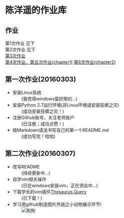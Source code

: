 # **陈洋遥的作业库**  
## 作业
第1次作业 见下  
第2次作业 见下  
[第3次作业](https://github.com/ChenYangyao/computationalphysics_N2013301020169/blob/master/computational.phy_homework3.md)  
[第4次作业、第五次作业(chapter1)](https://github.com/ChenYangyao/computationalphysics_N2013301020169/blob/master/chapter1_201603/README(ch1_homework).md)  
[第6次作业(chapter2)](https://www.zybuluo.com/cyy652415049/note/333582)

## 第一次作业(20160303)
* 安装Linux系统  
　　(我觉得windows蛮好用的...)
* 安装Python 2.7运行环境(非Linux环境请安装狂蟒之灾)  
　　(成功安装狂蟒之灾！)
*  注册Github账号，关注老师账户  
　　(已注册；成功点赞！)
*  按Markdown语法书写自己的第一个README.md  
　　(成功写完！哈哈)

## 第二次作业(20160307)
* 改写README  
　　(持续更新中...)  
* 自学vim相关操作  
　　(已在windows安装vim，正在领会中...)
* 下载学长的vim插件[Thesaurus Query](https://github.com/Ron89/thesaurus_query.vim)  
　　(已下载！)
* 学习用github制造图片外链之小动物展示环节!  
　　![狗狗](https://github.com/ChenYangyao/computationalphysics_N2013301020169/raw/master/QQ.20140629135438.jpg)  



